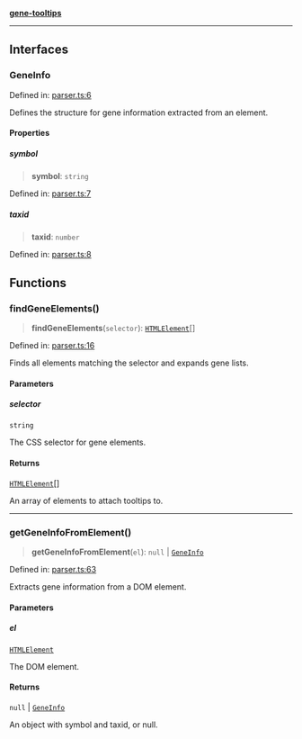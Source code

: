 [**gene-tooltips**](README.md)

***

## Interfaces

### GeneInfo

Defined in: [parser.ts:6](https://github.com/mattjmeier/gene-tooltips/blob/fb2c10adf4ac9d71d1265e16b45e4b9909fd34e5/src/parser.ts#L6)

Defines the structure for gene information extracted from an element.

#### Properties

##### symbol

> **symbol**: `string`

Defined in: [parser.ts:7](https://github.com/mattjmeier/gene-tooltips/blob/fb2c10adf4ac9d71d1265e16b45e4b9909fd34e5/src/parser.ts#L7)

##### taxid

> **taxid**: `number`

Defined in: [parser.ts:8](https://github.com/mattjmeier/gene-tooltips/blob/fb2c10adf4ac9d71d1265e16b45e4b9909fd34e5/src/parser.ts#L8)

## Functions

### findGeneElements()

> **findGeneElements**(`selector`): [`HTMLElement`](https://developer.mozilla.org/docs/Web/API/HTMLElement)[]

Defined in: [parser.ts:16](https://github.com/mattjmeier/gene-tooltips/blob/fb2c10adf4ac9d71d1265e16b45e4b9909fd34e5/src/parser.ts#L16)

Finds all elements matching the selector and expands gene lists.

#### Parameters

##### selector

`string`

The CSS selector for gene elements.

#### Returns

[`HTMLElement`](https://developer.mozilla.org/docs/Web/API/HTMLElement)[]

An array of elements to attach tooltips to.

***

### getGeneInfoFromElement()

> **getGeneInfoFromElement**(`el`): `null` \| [`GeneInfo`](#geneinfo)

Defined in: [parser.ts:63](https://github.com/mattjmeier/gene-tooltips/blob/fb2c10adf4ac9d71d1265e16b45e4b9909fd34e5/src/parser.ts#L63)

Extracts gene information from a DOM element.

#### Parameters

##### el

[`HTMLElement`](https://developer.mozilla.org/docs/Web/API/HTMLElement)

The DOM element.

#### Returns

`null` \| [`GeneInfo`](#geneinfo)

An object with symbol and taxid, or null.
